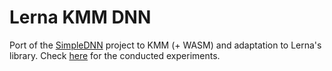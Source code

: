 # Lerna KMM DNN
Port of the [SimpleDNN](https://github.com/KotlinNLP/SimpleDNN) project to KMM (+ WASM) and adaptation to Lerna's library. Check [here](Report_LernaAI_Aasheesh_Singh.pdf) for the conducted experiments. 
